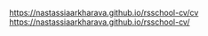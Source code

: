 https://nastassiaarkharava.github.io/rsschool-cv/cv
https://nastassiaarkharava.github.io/rsschool-cv/